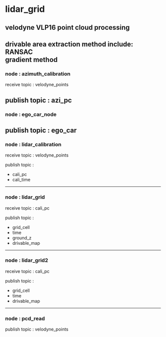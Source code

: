# lidar_grid
velodyne VLP16 point cloud processing
---
drivable area extraction method include:  
RANSAC  
gradient method
---
### node : azimuth_calibration

receive topic : velodyne_points

publish topic : azi_pc
---
### node : ego_car_node

publish topic : ego_car
---
### node : lidar_calibration

receive topic : velodyne_points

publish topic : 
- cali_pc
- cali_time

---
### node : lidar_grid

receive topic : cali_pc

publish topic : 
- grid_cell
- time
- ground_z
- drivable_map

---
### node : lidar_grid2

receive topic : cali_pc

publish topic : 
- grid_cell
- time
- drivable_map

---
### node : pcd_read

publish topic : velodyne_points